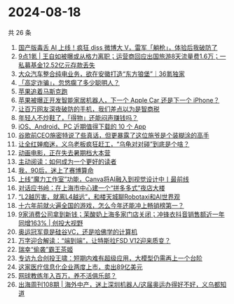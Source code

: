 # 2024-08-18

共 26 条

<!-- BEGIN 36KR -->
<!-- 最后更新时间 2024-08-18 02:16:50 +0800 -->
1. [国产版毒舌 AI 上线！疯狂 diss 微博大 V，雷军「躺枪」，体验后我破防了](https://36kr.com/p/2909602149358470)
1. [9点1氪 | 王自如被曝或从格力离职；运营商回应出国旅游8天流量费1.6万；一私募基金12.52亿元存款丢失](https://36kr.com/p/2909064323701633)
1. [大众汽车整合纯电业务，欲在安徽打造“东方狼堡”｜36氪独家](https://36kr.com/p/2908291970997126)
1. [「高定诈骗」，忽悠瘸了多少聪明人？](https://36kr.com/p/2909549947231108)
1. [苹果追着马斯克跑](https://36kr.com/p/2908894669314691)
1. [苹果被曝正开发智能家居机器人，下一个 Apple Car 还是下一个 iPhone？](https://36kr.com/p/2909604358249345)
1. [让百万网友深夜破防的手机，我们差点以为是智商税](https://36kr.com/p/2909634401065606)
1. [年轻人不炒鞋了，「得物」还能闷声赚钱吗？](https://36kr.com/p/2909688138390152)
1. [iOS、Android、PC 近期值得下载的 10 个 App](https://36kr.com/p/2909746819357315)
1. [谷歌前CEO施密特说了些真话，但更暴露了这位施爷是个装糊涂的高手](https://36kr.com/p/2909682570844808)
1. [让全红婵痴迷，义乌老板疯狂赶工，“乌龟对对碰”到底是个啥？](https://36kr.com/p/2908962890865540)
1. [动画电影，正在失去暑期档大本营](https://36kr.com/p/2909737378175617)
1. [主动阅读：如何成为一个更好的读者](https://36kr.com/p/2894358142081671)
1. [我，90后，迷上了赛博算命](https://36kr.com/p/2909704337824391)
1. [上线“魔力工作室”功能，Canva将AI融入到视觉设计中丨最前线](https://36kr.com/p/2905602107202441)
1. [对话应书岭：在上海市中心建一个“拼多多式”夜店大楼](https://36kr.com/p/2908848018627463)
1. [“L2越厉害，就离L4越远”，和楼天城聊Robotaxi和AI世界观](https://36kr.com/p/2909724262538113)
1. [十六年前就火遍全国的游戏，怎么今年还能冲上畅销榜第一？](https://36kr.com/p/2908982954269574)
1. [9家消费公司拿到新钱；茉酸奶上海多家门店关闭；冲锋衣抖音销售额近一年同增163% | 创投大视野](https://36kr.com/p/2909778945334153)
1. [奥运冠军竟是硅谷VC，还是哈佛学的计算机](https://36kr.com/p/2909723997854343)
1. [万字迎合解读：“端到端”，让特斯拉FSD V12迎来质变？](https://36kr.com/p/2909726822833029)
1. [瑞幸“偷袭”霸王茶姬](https://36kr.com/p/2909462304742277)
1. [专访九合创投王啸：短期内难有超级应用，大模型仍需再上一个台阶](https://36kr.com/p/2909684294032262)
1. [这家医疗信息化企业两度上市，卖出89亿美元](https://36kr.com/p/2909492774525575)
1. [网球教练年入百万，养不活俱乐部？](https://36kr.com/p/2908967813683847)
1. [出海周刊108期 | 海外中产，迷上深圳机器人/这届奥运办得好不好，义乌都知道](https://36kr.com/p/2909638043294340)
<!-- END 36KR -->